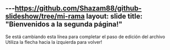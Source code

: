 ---https://github.com/Shazam88/github-slideshow/tree/mi-rama
layout: slide
title: "Bienvenidos a la segunda página!"
---
Se está cambiando esta línea para completar el paso de edición del archivo
Utiliza la flecha hacia la izquierda para volver!
